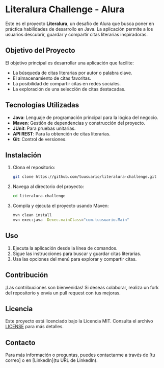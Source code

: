 # Literalura Challenge - Alura

Este es el proyecto **Literalura**, un desafío de Alura que busca poner en práctica habilidades de desarrollo en Java. La aplicación permite a los usuarios descubrir, guardar y compartir citas literarias inspiradoras.

## Objetivo del Proyecto

El objetivo principal es desarrollar una aplicación que facilite:

- La búsqueda de citas literarias por autor o palabra clave.
- El almacenamiento de citas favoritas.
- La posibilidad de compartir citas en redes sociales.
- La exploración de una selección de citas destacadas.

## Tecnologías Utilizadas

- **Java**: Lenguaje de programación principal para la lógica del negocio.
- **Maven**: Gestión de dependencias y construcción del proyecto.
- **JUnit**: Para pruebas unitarias.
- **API REST**: Para la obtención de citas literarias.
- **Git**: Control de versiones.

## Instalación

1. Clona el repositorio:
    ```bash
    git clone https://github.com/tuusuario/literalura-challenge.git
    ```
2. Navega al directorio del proyecto:
    ```bash
    cd literalura-challenge
    ```
3. Compila y ejecuta el proyecto usando Maven:
    ```bash
    mvn clean install
    mvn exec:java -Dexec.mainClass="com.tuusuario.Main"
    ```

## Uso

1. Ejecuta la aplicación desde la línea de comandos.
2. Sigue las instrucciones para buscar y guardar citas literarias.
3. Usa las opciones del menú para explorar y compartir citas.

## Contribución

¡Las contribuciones son bienvenidas! Si deseas colaborar, realiza un fork del repositorio y envía un pull request con tus mejoras.

## Licencia

Este proyecto está licenciado bajo la Licencia MIT. Consulta el archivo [LICENSE](LICENSE) para más detalles.

## Contacto

Para más información o preguntas, puedes contactarme a través de [tu correo] o en [LinkedIn](tu URL de LinkedIn).

